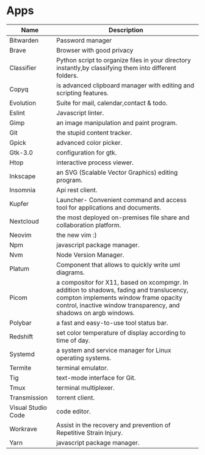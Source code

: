 # Apps
| Name | Description |
|------|--------------|
|Bitwarden|Password manager |
|Brave| Browser with good privacy|
|Classifier|Python script to organize files in your directory instantly,by classifying them into different folders.|
|Copyq|is advanced clipboard manager with editing and scripting features.|
|Evolution| Suite for mail, calendar,contact & todo.|
|Eslint|Javascript linter. |
|Gimp|an image manipulation and paint program.|
|Git|the stupid content tracker. |
|Gpick|advanced color picker.|
|Gtk-3.0|configuration for gtk.|
|Htop|interactive process viewer.|
|Inkscape|an SVG (Scalable Vector Graphics) editing program.|
|Insomnia|Api rest client.|
|Kupfer|Launcher- Convenient command and access tool for applications and documents.|
|Nextcloud|the most deployed on-premises file share and collaboration platform.|
|Neovim|the new vim :)|
|Npm|javascript package manager.|
|Nvm|Node Version Manager.|
|Platum|Component that allows to quickly write uml diagrams.|
|Picom|a compositor for X11, based on xcompmgr. In addition to shadows, fading and translucency, compton implements window frame opacity control, inactive window transparency, and shadows on argb windows.|
|Polybar|a fast and easy-to-use tool status bar.|
|Redshift|set color temperature of display according to time of day.|
|Systemd|a system and service manager for Linux operating systems.|
|Termite|terminal emulator.|
|Tig|text-mode interface for Git.|
|Tmux|terminal multiplexer.|
|Transmission|torrent client.|
|Visual Studio Code| code editor.|
|Workrave | Assist in the recovery and prevention of Repetitive Strain Injury. |
|Yarn|javascript package manager.|
